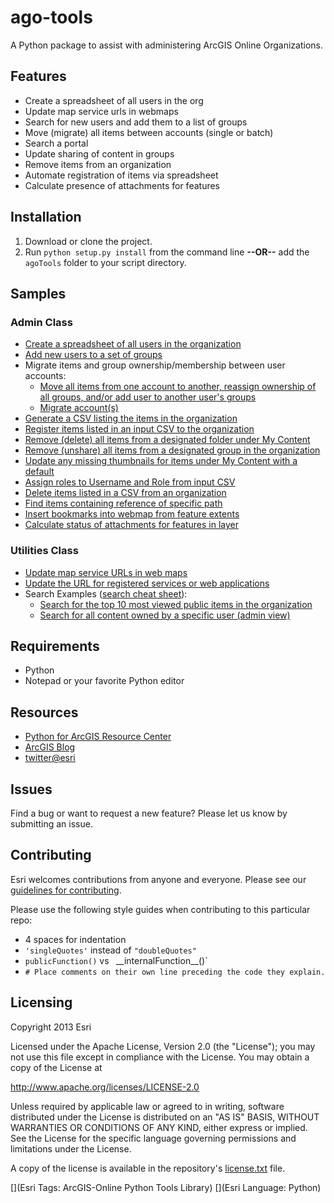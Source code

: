 # ago-tools

A Python package to assist with administering ArcGIS Online Organizations.

## Features

* Create a spreadsheet of all users in the org
* Update map service urls in webmaps
* Search for new users and add them to a list of groups
* Move (migrate) all items between accounts (single or batch)
* Search a portal
* Update sharing of content in groups
* Remove items from an organization
* Automate registration of items via spreadsheet
* Calculate presence of attachments for features

## Installation

1. Download or clone the project.
2. Run `python setup.py install` from the command line **--OR--** add the `agoTools` folder to your script directory.

## Samples
### Admin Class

* [Create a spreadsheet of all users in the organization](samples/createUserListCSV.py)
* [Add new users to a set of groups](samples/addNewUsersToGroups.py)
* Migrate items and group ownership/membership between user accounts:
  * [Move all items from one account to another, reassign ownership of all groups, and/or add user to another user's groups](samples/moveItemsReassignGroups.py)
  * [Migrate account(s)](samples/migrateAccount.py)
* [Generate a CSV listing the items in the organization](samples/AGOLCat.py)
* [Register items listed in an input CSV to the organization](samples/registerItems.py)
* [Remove (delete) all items from a designated folder under My Content](samples/clearFolder.py)
* [Remove (unshare) all items from a designated group in the organization](samples/clearGroup.py)
* [Update any missing thumbnails for items under My Content with a default](samples/updateServiceItemsThumbnail.py)
* [Assign roles to Username and Role from input CSV](samples/updateUserRoles.py)
* [Delete items listed in a CSV from an organization](samples/deleteItems.py)
* [Find items containing reference of specific path](samples/findItemsContainingUrl.py)
* [Insert bookmarks into webmap from feature extents](samples/populateBookmarks.py)
* [Calculate status of attachments for features in layer](samples/flagAttachments.py)


### Utilities Class

* [Update map service URLs in web maps](samples/updateMapServiceUrlsInWebMaps.py)
* [Update the URL for registered services or web applications](samples/updateRegisteredUrlForServiceOrApp.py)
* Search Examples ([search cheat sheet](search-cheat-sheet.md)):
  * [Search for the top 10 most viewed public items in the organization](samples/searchTopViewedItems.py)
  * [Search for all content owned by a specific user (admin view)](samples/searchAllUserItems.py)


## Requirements

* Python
* Notepad or your favorite Python editor

## Resources

* [Python for ArcGIS Resource Center](http://resources.arcgis.com/en/communities/python/)
* [ArcGIS Blog](http://blogs.esri.com/esri/arcgis/)
* [twitter@esri](http://twitter.com/esri)

## Issues

Find a bug or want to request a new feature?  Please let us know by submitting an issue.

## Contributing

Esri welcomes contributions from anyone and everyone. Please see our [guidelines for contributing](https://github.com/esri/contributing).

Please use the following style guides when contributing to this particular repo:

* 4 spaces for indentation
* `'singleQuotes'` instead of `"doubleQuotes"`
* `publicFunction()` vs ` `\_\_internalFunction\_\_()`
* `# Place comments on their own line preceding the code they explain.`


## Licensing
Copyright 2013 Esri

Licensed under the Apache License, Version 2.0 (the "License");
you may not use this file except in compliance with the License.
You may obtain a copy of the License at

http://www.apache.org/licenses/LICENSE-2.0

Unless required by applicable law or agreed to in writing, software
distributed under the License is distributed on an "AS IS" BASIS,
WITHOUT WARRANTIES OR CONDITIONS OF ANY KIND, either express or implied.
See the License for the specific language governing permissions and
limitations under the License.

A copy of the license is available in the repository's [license.txt](license.txt) file.

[](Esri Tags: ArcGIS-Online Python Tools Library)
[](Esri Language: Python)
